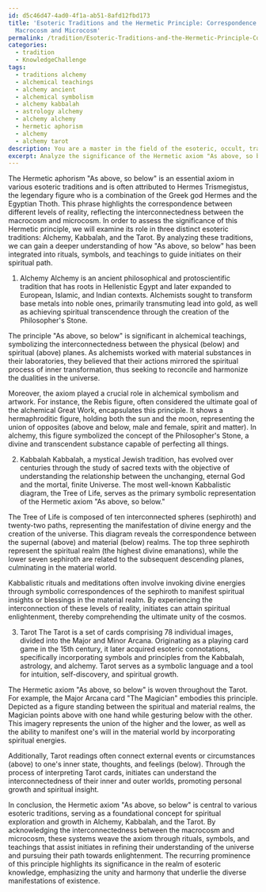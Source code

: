 ```yaml
---
id: d5c46d47-4ad0-4f1a-ab51-8afd12fbd173
title: 'Esoteric Traditions and the Hermetic Principle: Correspondence Between the
  Macrocosm and Microcosm'
permalink: /tradition/Esoteric-Traditions-and-the-Hermetic-Principle-Correspondence-Between-the-Macrocosm-and-Microcosm/
categories:
  - tradition
  - KnowledgeChallenge
tags:
  - traditions alchemy
  - alchemical teachings
  - alchemy ancient
  - alchemical symbolism
  - alchemy kabbalah
  - astrology alchemy
  - alchemy alchemy
  - hermetic aphorism
  - alchemy
  - alchemy tarot
description: You are a master in the field of the esoteric, occult, tradition and Education. You are a writer of tests, challenges, books and deep knowledge on tradition for initiates and students to gain deep insights and understanding from. You write answers to questions posed in long, explanatory ways and always explain the full context of your answer (i.e., related concepts, formulas, examples, or history), as well as the step-by-step thinking process you take to answer the challenges. Be rigorous and thorough, and summarize the key themes, ideas, and conclusions at the end.
excerpt: Analyze the significance of the Hermetic axiom "As above, so below" in the context of three distinct esoteric traditions and explore how each tradition interprets and weaves this concept within their rituals, symbols, and teachings to enhance the initiates' journey toward enlightenment.
---
```

The Hermetic aphorism "As above, so below" is an essential axiom in various esoteric traditions and is often attributed to Hermes Trismegistus, the legendary figure who is a combination of the Greek god Hermes and the Egyptian Thoth. This phrase highlights the correspondence between different levels of reality, reflecting the interconnectedness between the macrocosm and microcosm. In order to assess the significance of this Hermetic principle, we will examine its role in three distinct esoteric traditions: Alchemy, Kabbalah, and the Tarot. By analyzing these traditions, we can gain a deeper understanding of how "As above, so below" has been integrated into rituals, symbols, and teachings to guide initiates on their spiritual path.

1. Alchemy
Alchemy is an ancient philosophical and protoscientific tradition that has roots in Hellenistic Egypt and later expanded to European, Islamic, and Indian contexts. Alchemists sought to transform base metals into noble ones, primarily transmuting lead into gold, as well as achieving spiritual transcendence through the creation of the Philosopher's Stone. 

The principle "As above, so below" is significant in alchemical teachings, symbolizing the interconnectedness between the physical (below) and spiritual (above) planes. As alchemists worked with material substances in their laboratories, they believed that their actions mirrored the spiritual process of inner transformation, thus seeking to reconcile and harmonize the dualities in the universe. 

Moreover, the axiom played a crucial role in alchemical symbolism and artwork. For instance, the Rebis figure, often considered the ultimate goal of the alchemical Great Work, encapsulates this principle. It shows a hermaphroditic figure, holding both the sun and the moon, representing the union of opposites (above and below, male and female, spirit and matter). In alchemy, this figure symbolized the concept of the Philosopher's Stone, a divine and transcendent substance capable of perfecting all things.

2. Kabbalah
Kabbalah, a mystical Jewish tradition, has evolved over centuries through the study of sacred texts with the objective of understanding the relationship between the unchanging, eternal God and the mortal, finite Universe. The most well-known Kabbalistic diagram, the Tree of Life, serves as the primary symbolic representation of the Hermetic axiom "As above, so below." 

The Tree of Life is composed of ten interconnected spheres (sephiroth) and twenty-two paths, representing the manifestation of divine energy and the creation of the universe. This diagram reveals the correspondence between the supernal (above) and material (below) realms. The top three sephiroth represent the spiritual realm (the highest divine emanations), while the lower seven sephiroth are related to the subsequent descending planes, culminating in the material world. 

Kabbalistic rituals and meditations often involve invoking divine energies through symbolic correspondences of the sephiroth to manifest spiritual insights or blessings in the material realm. By experiencing the interconnection of these levels of reality, initiates can attain spiritual enlightenment, thereby comprehending the ultimate unity of the cosmos.

3. Tarot
The Tarot is a set of cards comprising 78 individual images, divided into the Major and Minor Arcana. Originating as a playing card game in the 15th century, it later acquired esoteric connotations, specifically incorporating symbols and principles from the Kabbalah, astrology, and alchemy. Tarot serves as a symbolic language and a tool for intuition, self-discovery, and spiritual growth. 

The Hermetic axiom "As above, so below" is woven throughout the Tarot. For example, the Major Arcana card "The Magician" embodies this principle. Depicted as a figure standing between the spiritual and material realms, the Magician points above with one hand while gesturing below with the other. This imagery represents the union of the higher and the lower, as well as the ability to manifest one's will in the material world by incorporating spiritual energies.

Additionally, Tarot readings often connect external events or circumstances (above) to one's inner state, thoughts, and feelings (below). Through the process of interpreting Tarot cards, initiates can understand the interconnectedness of their inner and outer worlds, promoting personal growth and spiritual insight.

In conclusion, the Hermetic axiom "As above, so below" is central to various esoteric traditions, serving as a foundational concept for spiritual exploration and growth in Alchemy, Kabbalah, and the Tarot. By acknowledging the interconnectedness between the macrocosm and microcosm, these systems weave the axiom through rituals, symbols, and teachings that assist initiates in refining their understanding of the universe and pursuing their path towards enlightenment. The recurring prominence of this principle highlights its significance in the realm of esoteric knowledge, emphasizing the unity and harmony that underlie the diverse manifestations of existence.
